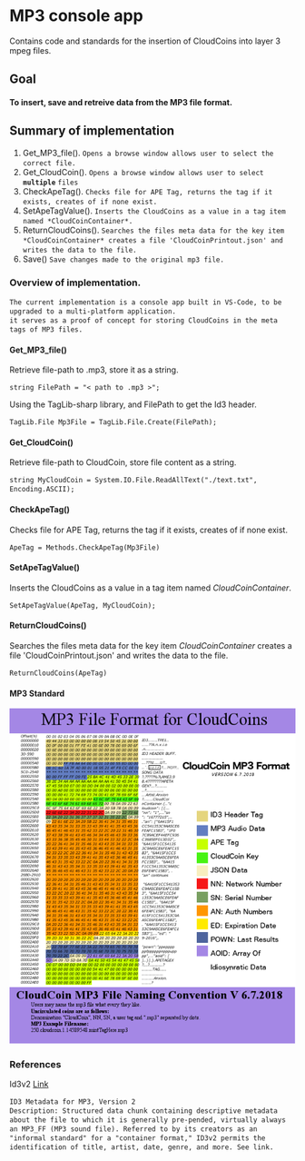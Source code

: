 # MP3 console app
Contains code and standards for the insertion of CloudCoins into layer 3 mpeg files.


## Goal

#### To insert, save and retreive data from the MP3 file format.

## Summary of implementation

1) Get_MP3_file().
`Opens a browse window allows user to select the correct file.`
2) Get_CloudCoin().
`Opens a browse window allows user to select` **`multiple`** `files`
3) CheckApeTag().
`Checks file for APE Tag, returns the tag if it exists, creates of if none exist.`
4) SetApeTagValue().
`Inserts the CloudCoins as a value in a tag item named *CloudCoinContainer*.`
5) ReturnCloudCoins().
`Searches the files meta data for the key item *CloudCoinContainer* creates a file 'CloudCoinPrintout.json' and writes the data to the file.`
6) Save()
`Save changes made to the original mp3 file.`


### Overview of implementation.

    The current implementation is a console app built in VS-Code, to be upgraded to a multi-platform application.
    it serves as a proof of concept for storing CloudCoins in the meta tags of MP3 files.


#### Get_MP3_file()

Retrieve file-path to .mp3, store it as a string.
```
string FilePath = "< path to .mp3 >";
```

Using the TagLib-sharp library, and FilePath to get the Id3 header.
```
TagLib.File Mp3File = TagLib.File.Create(FilePath);
```

#### Get_CloudCoin()

Retrieve file-path to CloudCoin, store file content as a string.
```
string MyCloudCoin = System.IO.File.ReadAllText("./text.txt", Encoding.ASCII);
```

#### CheckApeTag()

Checks file for APE Tag, returns the tag if it exists, creates of if none exist.
```
ApeTag = Methods.CheckApeTag(Mp3File)
```

#### SetApeTagValue()

Inserts the CloudCoins as a value in a tag item named *CloudCoinContainer*.
```
SetApeTagValue(ApeTag, MyCloudCoin);
```


#### ReturnCloudCoins()

Searches the files meta data for the key item *CloudCoinContainer* creates a file 'CloudCoinPrintout.json' and writes the data to the file.
```
ReturnCloudCoins(ApeTag)
```

#### MP3 Standard

![Alt text](./Mp3Standard.png?raw=true "MP3 Standard")


### References

Id3v2 [Link](https://www.loc.gov/preservation/digital/formats/fdd/fdd000108.shtml)

    ID3 Metadata for MP3, Version 2
    Description: Structured data chunk containing descriptive metadata about the file to which it is generally pre-pended, virtually always an MP3_FF (MP3 sound file). Referred to by its creators as an "informal standard" for a "container format," ID3v2 permits the identification of title, artist, date, genre, and more. See link.

